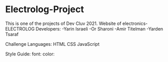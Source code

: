 # Electrolog-Project

This is one of the projects of Dev Cluv 2021.
Website of electronics- ELECTROLOG
Developers: 
-Yarin Israeli
-Or Sharoni
-Amir Titelman
-Yarden Tsaraf

Challenge Languages:
HTML
CSS
JavaScript

Style Guide:
font:
color:
